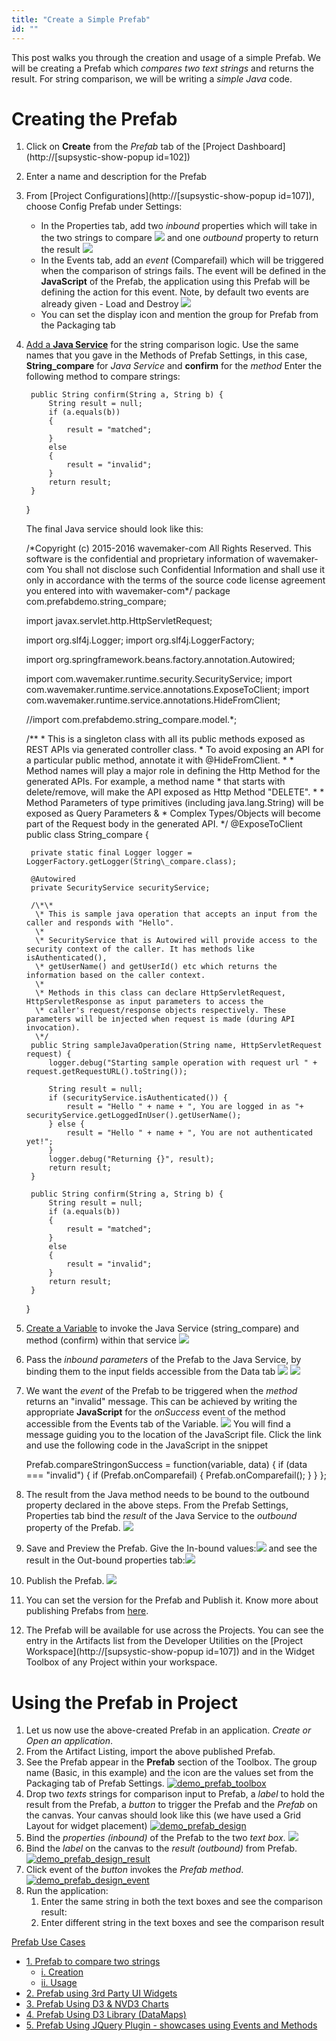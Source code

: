```yaml
---
title: "Create a Simple Prefab"
id: ""
---
```


This post walks you through the creation and usage of a simple Prefab. We will be creating a Prefab which _compares two text strings_ and returns the result. For string comparison, we will be writing a _simple Java_ code.

# Creating the Prefab

1. Click on **Create** from the _Prefab_ tab of the [Project Dashboard](http://[supsystic-show-popup id=102])
2. Enter a name and description for the Prefab
3. From [Project Configurations](http://[supsystic-show-popup id=107]), choose Config Prefab under Settings:
    - In the Properties tab, add two _inbound_ properties which will take in the two strings to compare [![](/learn/assets/demo_prefab_inbound-1.png)](/learn/assets/demo_prefab_inbound-1.png) and one _outbound_ property to return the result [![](/learn/assets/demo_prefab_outbound-1.png)](/learn/assets/demo_prefab_outbound-1.png)
    - In the Events tab, add an _event_ (Comparefail) which will be triggered when the comparison of strings fails. The event will be defined in the **JavaScript** of the Prefab, the application using this Prefab will be defining the action for this event. Note, by default two events are already given - Load and Destroy [![](/learn/assets/demo_prefab_event-1.png)](/learn/assets/demo_prefab_event-1.png)
    - You can set the display icon and mention the group for Prefab from the Packaging tab
4. [Add a **Java Service**](app-development/services/java-services/java-service/) for the string comparison logic. Use the same names that you gave in the Methods of Prefab Settings, in this case, **String\_compare** for _Java Service_ and **confirm** for the _method_ Enter the following method to compare strings:
    
        
        public String confirm(String a, String b) {
            String result = null;
            if (a.equals(b))
            {
                result = "matched";
            }
            else
            { 
                result = "invalid";
            }
            return result;
        }
    
    }
    
    The final Java service should look like this:
    
    /\*Copyright (c) 2015-2016 wavemaker-com All Rights Reserved.
     This software is the confidential and proprietary information of wavemaker-com You shall not disclose such Confidential Information and shall use it only in accordance
     with the terms of the source code license agreement you entered into with wavemaker-com\*/
    package com.prefabdemo.string\_compare;
    
    import javax.servlet.http.HttpServletRequest;
    
    import org.slf4j.Logger;
    import org.slf4j.LoggerFactory;
    
    import org.springframework.beans.factory.annotation.Autowired;
    
    import com.wavemaker.runtime.security.SecurityService;
    import com.wavemaker.runtime.service.annotations.ExposeToClient;
    import com.wavemaker.runtime.service.annotations.HideFromClient;
    
    //import com.prefabdemo.string\_compare.model.\*;
    
    /\*\*
     \* This is a singleton class with all its public methods exposed as REST APIs via generated controller class.
     \* To avoid exposing an API for a particular public method, annotate it with @HideFromClient.
     \*
     \* Method names will play a major role in defining the Http Method for the generated APIs. For example, a method name
     \* that starts with delete/remove, will make the API exposed as Http Method "DELETE".
     \*
     \* Method Parameters of type primitives (including java.lang.String) will be exposed as Query Parameters &
     \* Complex Types/Objects will become part of the Request body in the generated API.
     \*/
    @ExposeToClient
    public class String\_compare {
    
        private static final Logger logger = LoggerFactory.getLogger(String\_compare.class);
    
        @Autowired
        private SecurityService securityService;
    
        /\*\*
         \* This is sample java operation that accepts an input from the caller and responds with "Hello".
         \*
         \* SecurityService that is Autowired will provide access to the security context of the caller. It has methods like isAuthenticated(),
         \* getUserName() and getUserId() etc which returns the information based on the caller context.
         \*
         \* Methods in this class can declare HttpServletRequest, HttpServletResponse as input parameters to access the
         \* caller's request/response objects respectively. These parameters will be injected when request is made (during API invocation).
         \*/
        public String sampleJavaOperation(String name, HttpServletRequest request) {
            logger.debug("Starting sample operation with request url " + request.getRequestURL().toString());
    
            String result = null;
            if (securityService.isAuthenticated()) {
                result = "Hello " + name + ", You are logged in as "+  securityService.getLoggedInUser().getUserName();
            } else {
                result = "Hello " + name + ", You are not authenticated yet!";
            }
            logger.debug("Returning {}", result);
            return result;
        }
    
        public String confirm(String a, String b) {
            String result = null;
            if (a.equals(b))
            {
                result = "matched";
            }
            else
            { 
                result = "invalid";
            }
            return result;
        }
    
    }
    
5. [Create a Variable](/learn/assets/var_sel.png) to invoke the Java Service (string\_compare) and method (confirm) within that service [![](/learn/assets/demo_prefab_var.png)](/learn/assets/demo_prefab_var.png)
6. Pass the _inbound parameters_ of the Prefab to the Java Service, by binding them to the input fields accessible from the Data tab [![](/learn/assets/demo_prefab_var_data.png)](/learn/assets/demo_prefab_var_data.png) [![](/learn/assets/demo_prefab_var_databind.png)](/learn/assets/demo_prefab_var_databind.png)
7. We want the _event_ of the Prefab to be triggered when the _method_ returns an "invalid" message. This can be achieved by writing the appropriate **JavaScript** for the _onSuccess_ event of the method accessible from the Events tab of the Variable. [![](/learn/assets/demo_prefab_var_dataevent.png)](/learn/assets/demo_prefab_var_dataevent.png) You will find a message guiding you to the location of the JavaScript file. Click the link and use the following code in the JavaScript in the snippet
    
    Prefab.compareStringonSuccess = function(variable, data) {
        if (data === "invalid") {
            if (Prefab.onComparefail) {
                Prefab.onComparefail();
            }
        }
    };
    
8. The result from the Java method needs to be bound to the outbound property declared in the above steps. From the Prefab Settings, Properties tab bind the _result_ of the Java Service to the _outbound_ property of the Prefab. [![](/learn/assets/demo_prefab_outbound_afterbind-1.png)](/learn/assets/demo_prefab_outbound_afterbind-1.png)
9. Save and Preview the Prefab. Give the In-bound values:[![](/learn/assets/Prefab_preview1.png)](/learn/assets/Prefab_preview1.png) and see the result in the Out-bound properties tab:[![](/learn/assets/Prefab_preview2.png)](/learn/assets/Prefab_preview2.png)
10. Publish the Prefab. [![](/learn/assets/demo_prefab_publish.png)](/learn/assets/demo_prefab_publish.png)
11. You can set the version for the Prefab and Publish it. Know more about publishing Prefabs from [here](/learn/app-development/custom-widgets/creating-prefabs/#publish-prefab).
12. The Prefab will be available for use across the Projects. You can see the entry in the Artifacts list from the Developer Utilities on the [Project Workspace](http://[supsystic-show-popup id=107]) and in the Widget Toolbox of any Project within your workspace.

# Using the Prefab in Project

1. Let us now use the above-created Prefab in an application. _Create or Open an application_.
2. From the Artifact Listing, import the above published Prefab.
3. See the Prefab appear in the **Prefab** section of the Toolbox. The group name (Basic, in this example) and the icon are the values set from the Packaging tab of Prefab Settings. [![demo_prefab_toolbox](/learn/assets/demo_prefab_toolbox.png)](/learn/assets/demo_prefab_toolbox.png)
4. Drop two _texts_ strings for comparison input to Prefab, a _label_ to hold the result from the Prefab, a _button_ to trigger the Prefab and the _Prefab_ on the canvas. Your canvas should look like this (we have used a Grid Layout for widget placement) [![demo_prefab_design](/learn/assets/demo_prefab_design.png)](/learn/assets/demo_prefab_design.png)
5. Bind the _properties (inbound)_ of the Prefab to the two _text box_. [![](/learn/assets/demo_prefab_design_inbound.png)](/learn/assets/demo_prefab_design_inbound.png)
6. Bind the _label_ on the canvas to the _result (outbound)_ from Prefab. [![demo_prefab_design_result](/learn/assets/demo_prefab_design_result.png)](/learn/assets/demo_prefab_design_result.png)
7. Click event of the _button_ invokes the _Prefab method_. [![demo_prefab_design_event](/learn/assets/demo_prefab_design_event.png)](/learn/assets/demo_prefab_design_event.png)
8. Run the application:
    1. Enter the same string in both the text boxes and see the comparison result:
    2. Enter different string in the text boxes and see the comparison result

[Prefab Use Cases](/learn/app-development/widgets/use-cases-prefabs/)

- [1\. Prefab to compare two strings](#)
    - [i. Creation](#creation)
    - [ii. Usage](#usage)
- [2\. Prefab using 3rd Party UI Widgets](/learn/how-tos/create-prefab-using-third-party-ui-widgets/)
- [3\. Prefab Using D3 & NVD3 Charts](/learn/how-tos/create-prefab-using-d3-nvd3-charts/)
- [4\. Prefab Using D3 Library (DataMaps)](/learn/how-tos/create-prefab-using-d3-library-datamaps/)
- [5\. Prefab Using JQuery Plugin - showcases using Events and Methods](/learn/how-tos/create-prefab-using-jquery-plugin/)
